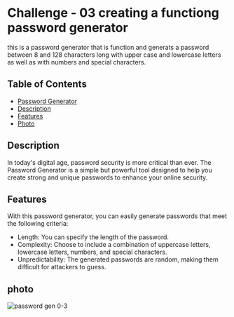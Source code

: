 
# Challenge - 03 creating a functiong password generator

this is a password generator that is function and generats a password between 8 and 128 characters long with upper case and lowercase letters as well as with numbers and special characters.

## Table of Contents

  - [Password Generator](#project-name)
  - [Description](#description)
  - [Features](#features)
  - [Photo](#photo)
 
  

## Description

In today's digital age, password security is more critical than ever. The Password Generator is a simple but powerful tool designed to help you create strong and unique passwords to enhance your online security.

## Features 
With this password generator, you can easily generate passwords that meet the following criteria:
- Length: You can specify the length of the password.
- Complexity: Choose to include a combination of uppercase letters, lowercase letters, numbers, and special characters.
- Unpredictability: The generated passwords are random, making them difficult for attackers to guess.

## photo
![password gen 0-3](https://github.com/niccbytes/challenge-3/assets/140906373/b052ea51-ac36-4178-b23f-29a1923037d2)